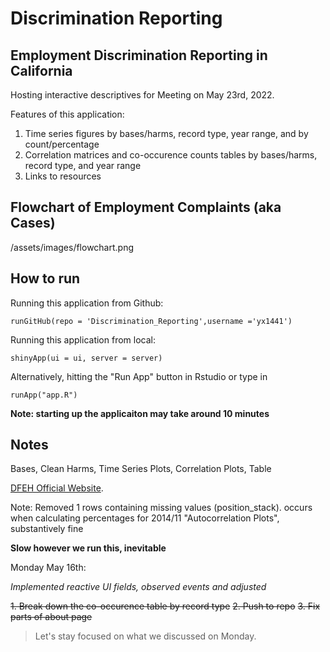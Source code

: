 # Discrimination Reporting
## Employment Discrimination Reporting in California

Hosting interactive descriptives for Meeting on May 23rd, 2022.

Features of this application:

1. Time series figures by bases/harms, record type, year range, and by count/percentage
2. Correlation matrices and co-occurence counts tables by bases/harms, record type, and year range 
3. Links to resources

## Flowchart of Employment Complaints (aka Cases)
/assets/images/flowchart.png

## How to run
Running this application from Github:

```
runGitHub(repo = 'Discrimination_Reporting',username ='yx1441')
```      

Running this application from local:
```
shinyApp(ui = ui, server = server)
```  
Alternatively, hitting the "Run App" button in Rstudio or type in 
```
runApp("app.R")
```  

**Note: starting up the applicaiton may take around 10 minutes**

## Notes

Bases,
Clean Harms,
Time Series Plots,
Correlation Plots,
Table

[DFEH Official Website](https://www.dfeh.ca.gov).

Note: Removed 1 rows containing missing values (position_stack). occurs when calculating percentages for 2014/11 "Autocorrelation Plots", substantively fine

**Slow however we run this, inevitable**


Monday May 16th:

*Implemented reactive UI fields, observed events and adjusted*

~~1. Break down the co-occurence table by record type~~
~~2. Push to repo~~
~~3. Fix parts of about page~~

> Let's stay focused on what we discussed on Monday.








